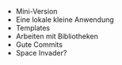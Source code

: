 - Mini-Version 
- Eine lokale kleine Anwendung
- Templates 
- Arbeiten mit Bibliotheken
- Gute Commits
- Space Invader?